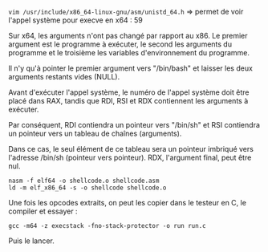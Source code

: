 ``vim /usr/include/x86_64-linux-gnu/asm/unistd_64.h``
=> permet de voir l'appel système pour execve en x64 : 59


Sur x64, les arguments n'ont pas changé par rapport au x86. Le premier argument est le programme à exécuter, le second les arguments du programme et le troisième les variables d'environnement du programme.

Il n'y qu'à pointer le premier argument vers "/bin/bash" et laisser les deux arguments restants vides (NULL).

Avant d'exécuter l'appel système, le numéro de l'appel système doit être placé dans RAX, tandis que RDI, RSI et RDX contiennent les arguments à exécuter.

Par conséquent, RDI contiendra un pointeur vers "/bin/sh" et RSI contiendra un pointeur vers un tableau de chaînes (arguments).

Dans ce cas, le seul élément de ce tableau sera un pointeur imbriqué vers l'adresse /bin/sh (pointeur vers pointeur).
RDX, l'argument final, peut être nul.

````
nasm -f elf64 -o shellcode.o shellcode.asm
ld -m elf_x86_64 -s -o shellcode shellcode.o
````

Une fois les opcodes extraits, on peut les copier dans le testeur en C, le compiler et essayer :

````
gcc -m64 -z execstack -fno-stack-protector -o run run.c
````

Puis le lancer.